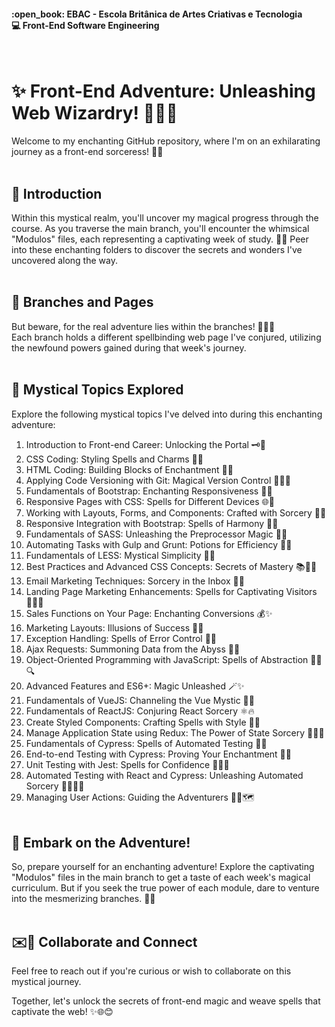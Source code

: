 <h4>
  :open_book: EBAC - Escola Britânica de Artes Criativas e Tecnologia<br />
  💻 Front-End Software Engineering<br />
</h4>
<br />


<h1>✨ Front-End Adventure: Unleashing Web Wizardry! 🧙‍♀️🔮 </h1>

Welcome to my enchanting GitHub repository, where I'm on an exhilarating journey as a front-end sorceress! 🌟🚀<br /><br />

<h2>🌟 Introduction</h2> 

Within this mystical realm, you'll uncover my magical progress through the course. As you traverse the main branch, you'll encounter the whimsical "Modulos" files, each representing a captivating week of study. 📂✨ Peer into these enchanting folders to discover the secrets and wonders I've uncovered along the way.<br /><br />

<h2>🌿 Branches and Pages</h2> 

But beware, for the real adventure lies within the branches! 🌿🌈✨ <br />
Each branch holds a different spellbinding web page I've conjured, utilizing the newfound powers gained during that week's journey.<br /><br />

<h2>🧪 Mystical Topics Explored</h2> 

Explore the following mystical topics I've delved into during this enchanting adventure:

1. Introduction to Front-end Career: Unlocking the Portal 🗝️🚪
2. CSS Coding: Styling Spells and Charms 🎨✨
3. HTML Coding: Building Blocks of Enchantment 🧱🔮
4. Applying Code Versioning with Git: Magical Version Control 🧙‍♀️🔀
5. Fundamentals of Bootstrap: Enchanting Responsiveness 🌟📱
6. Responsive Pages with CSS: Spells for Different Devices 🌐📲
7. Working with Layouts, Forms, and Components: Crafted with Sorcery 📐🔧
8. Responsive Integration with Bootstrap: Spells of Harmony 🌈🌟
9. Fundamentals of SASS: Unleashing the Preprocessor Magic 💫🎩
10. Automating Tasks with Gulp and Grunt: Potions for Efficiency 🧪🔥
11. Fundamentals of LESS: Mystical Simplicity 🌙✨
12. Best Practices and Advanced CSS Concepts: Secrets of Mastery 📚🧙‍♀️
13. Email Marketing Techniques: Sorcery in the Inbox 💌🔮
14. Landing Page Marketing Enhancements: Spells for Captivating Visitors 🧙‍♀️✨
15. Sales Functions on Your Page: Enchanting Conversions 💰✨
16. Marketing Layouts: Illusions of Success 🎩🌟
17. Exception Handling: Spells of Error Control 🚫🔥
18. Ajax Requests: Summoning Data from the Abyss 🌊🔮
19. Object-Oriented Programming with JavaScript: Spells of Abstraction 🧙‍♀️🔍
20. Advanced Features and ES6+: Magic Unleashed 🪄✨
21. Fundamentals of VueJS: Channeling the Vue Mystic 🌌🔮
22. Fundamentals of ReactJS: Conjuring React Sorcery ⚛️🔥
23. Create Styled Components: Crafting Spells with Style 💅✨
24. Manage Application State using Redux: The Power of State Sorcery 🧙‍♀️🔁
25. Fundamentals of Cypress: Spells of Automated Testing 🧪🔮
26. End-to-end Testing with Cypress: Proving Your Enchantment 🧪✅
27. Unit Testing with Jest: Spells for Confidence 🧪🧪🔮
28. Automated Testing with React and Cypress: Unleashing Automated Sorcery 🧙‍♀️🧪🔮
29. Managing User Actions: Guiding the Adventurers 🧑‍💻🗺️<br /><br />

<h2>🔮 Embark on the Adventure!</h2> 

So, prepare yourself for an enchanting adventure! Explore the captivating "Modulos" files in the main branch to get a taste of each week's magical curriculum. But if you seek the true power of each module, dare to venture into the mesmerizing branches. 🌟🌳<br /><br />

<h2>✉️🤝 Collaborate and Connect</h2> 

Feel free to reach out if you're curious or wish to collaborate on this mystical journey.

Together, let's unlock the secrets of front-end magic and weave spells that captivate the web! ✨🌐😊
